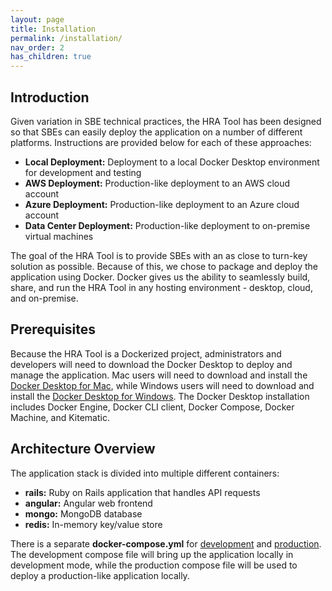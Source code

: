 ```yaml
---
layout: page
title: Installation
permalink: /installation/
nav_order: 2
has_children: true
---
```


## Introduction
Given variation in SBE technical practices, the HRA Tool has been designed so that SBEs can easily deploy the application on a number of different platforms.  Instructions are provided below for each of these approaches:
- **Local Deployment:**  Deployment to a local Docker Desktop environment for development and testing
-	**AWS Deployment:**  Production-like deployment to an AWS cloud account
-	**Azure Deployment:**  Production-like deployment to an Azure cloud account
- **Data Center Deployment:**  Production-like deployment to on-premise virtual machines

The goal of the HRA Tool is to provide SBEs with an as close to turn-key solution as possible.  Because of this, we chose to package and deploy the application using Docker.  Docker gives us the ability to seamlessly build, share, and run the HRA Tool in any hosting environment - desktop, cloud, and on-premise.     

## Prerequisites
Because the HRA Tool is a Dockerized project, administrators and developers will need to download the Docker Desktop to deploy and manage the application.  Mac users will need to download and install the [Docker Desktop for Mac](https://docs.docker.com/docker-for-mac/install/), while Windows users will need to download and install the [Docker Desktop for Windows](https://docs.docker.com/docker-for-windows/install/).  The Docker Desktop installation includes Docker Engine, Docker CLI client, Docker Compose, Docker Machine, and Kitematic.


## Architecture Overview
The application stack is divided into multiple different containers:

- **rails:** Ruby on Rails application that handles API requests 
- **angular:** Angular web frontend
- **mongo:** MongoDB database
- **redis:** In-memory key/value store 


There is a separate **docker-compose.yml** for [development](docker-compose.yml) and [production](docker-compose.prod.yml).  The development compose file will bring up the application locally in development mode, while the production compose file will be used to deploy a production-like application locally.
